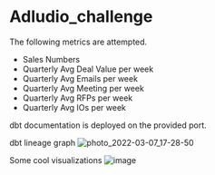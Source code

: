 # Adludio_challenge

The following metrics are attempted.

- Sales Numbers
- Quarterly Avg Deal Value per week
- Quarterly  Avg Emails per week
- Quarterly Avg Meeting per week
- Quarterly Avg RFPs per week
- Quarterly Avg IOs per week

dbt documentation is deployed on the provided port.

dbt lineage graph
![photo_2022-03-07_17-28-50](https://user-images.githubusercontent.com/49339609/157055528-a87b6ffa-39b6-451c-bd65-5eb6fa6f3962.jpg)

Some cool visualizations
![image](https://user-images.githubusercontent.com/49339609/157055775-bb820160-60d2-49af-8386-2add738819b7.png)
